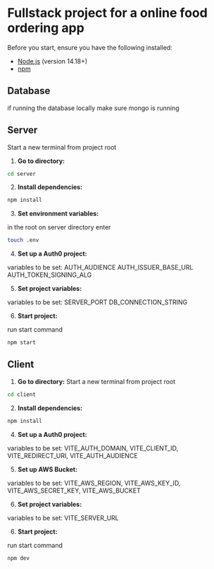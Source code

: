 
# Fullstack project for a online food ordering app

Before you start, ensure you have the following installed:

- [Node.js](https://nodejs.org/) (version 14.18+)
- [npm](https://www.npmjs.com/)

## Database
if running the database locally make sure mongo is running

## Server
Start a new terminal from project root

1. **Go to directory:**

```sh
cd server
```

2. **Install dependencies:**

```sh
npm install
```

3. **Set environment variables:**

in the root on server directory enter

```sh
touch .env
```

4. **Set up a Auth0 project:**

variables to be set:
AUTH_AUDIENCE
AUTH_ISSUER_BASE_URL
AUTH_TOKEN_SIGNING_ALG

5. **Set project variables:**

variables to be set:
SERVER_PORT
DB_CONNECTION_STRING

6. **Start project:**

run start command

```sh
npm start
```

## Client

1. **Go to directory:**
Start a new terminal from project root

```sh
cd client
```

2. **Install dependencies:**

```sh
npm install
```

4. **Set up a Auth0 project:**

variables to be set:
VITE_AUTH_DOMAIN,
VITE_CLIENT_ID,
VITE_REDIRECT_URI,
VITE_AUTH_AUDIENCE

5. **Set up AWS Bucket:**

variables to be set:
VITE_AWS_REGION,
VITE_AWS_KEY_ID,
VITE_AWS_SECRET_KEY,
VITE_AWS_BUCKET

6. **Set project variables:**

variables to be set:
VITE_SERVER_URL

6. **Start project:**

run start command

```sh
npm dev
```
